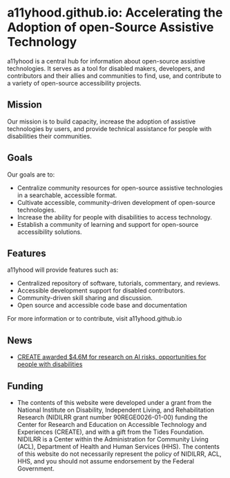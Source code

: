 # a11yhood.github.io: Accelerating the Adoption of open-Source Assistive Technology 

a11yhood is a central hub for information about open-source assistive technologies. It serves as a tool for disabled makers, developers, and contributors and their allies and communities to find, use, and contribute to a variety of open-source accessibility projects. 

## Mission
Our mission is to build capacity, increase the adoption of assistive technologies by users, and provide technical assistance for people with disabilities their communities. 

## Goals
Our goals are to:
- Centralize community resources for open-source assistive technologies in a searchable, accessible format.
- Cultivate accessible, community-driven development of open-source technologies. 
- Increase the ability for people with disabilities to access technology.
- Establish a community of learning and support for open-source accessibility solutions.

## Features 
a11yhood will provide features such as:
- Centralized repository of software, tutorials, commentary, and reviews.
- Accessible development support for disabled contributors.
- Community-driven skill sharing and discussion.
- Open source and accessible code base and documentation


For more information or to contribute, visit a11yhood.github.io

## News

* [CREATE awarded $4.6M for research on AI risks, opportunities for people with disabilities](https://create.uw.edu/create-rerc-grant-2024-ai-research/)

## Funding

* The contents of this website were developed under a grant from the National Institute on Disability, Independent Living, and Rehabilitation Research (NIDILRR grant number 90REGE0026-01-00) funding the Center for Research and Education on Accessible Technology and Experiences (CREATE), and with a gift from the Tides Foundation. NIDILRR is a Center within the Administration for Community Living (ACL), Department of Health and Human Services (HHS). The contents of this website do not necessarily represent the policy of NIDILRR, ACL, HHS, and you should not assume endorsement by the Federal Government.
